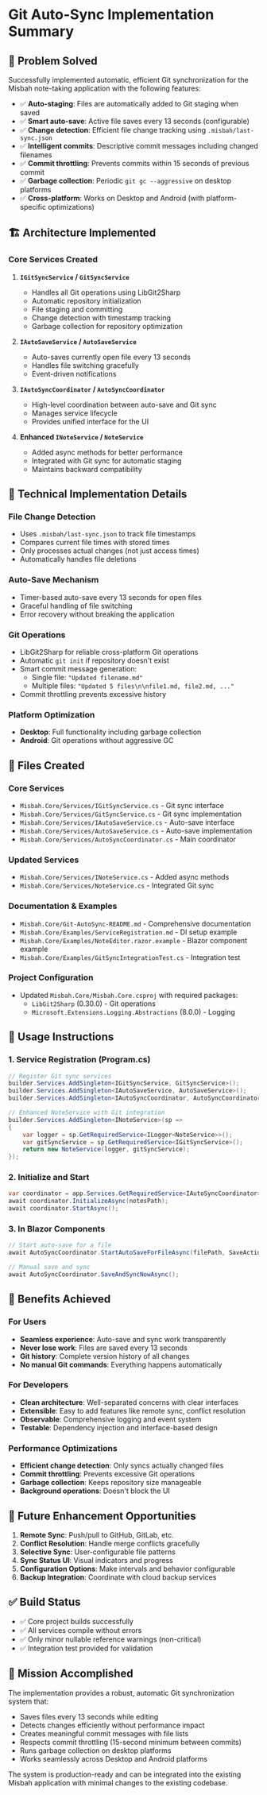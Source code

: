 # Git Auto-Sync Implementation Summary

## 🎯 Problem Solved

Successfully implemented automatic, efficient Git synchronization for the Misbah note-taking application with the following features:

- ✅ **Auto-staging**: Files are automatically added to Git staging when saved
- ✅ **Smart auto-save**: Active file saves every 13 seconds (configurable)
- ✅ **Change detection**: Efficient file change tracking using `.misbah/last-sync.json`
- ✅ **Intelligent commits**: Descriptive commit messages including changed filenames
- ✅ **Commit throttling**: Prevents commits within 15 seconds of previous commit
- ✅ **Garbage collection**: Periodic `git gc --aggressive` on desktop platforms
- ✅ **Cross-platform**: Works on Desktop and Android (with platform-specific optimizations)

## 🏗️ Architecture Implemented

### Core Services Created

1. **`IGitSyncService` / `GitSyncService`**
   - Handles all Git operations using LibGit2Sharp
   - Automatic repository initialization
   - File staging and committing
   - Change detection with timestamp tracking
   - Garbage collection for repository optimization

2. **`IAutoSaveService` / `AutoSaveService`**
   - Auto-saves currently open file every 13 seconds
   - Handles file switching gracefully
   - Event-driven notifications

3. **`IAutoSyncCoordinator` / `AutoSyncCoordinator`**
   - High-level coordination between auto-save and Git sync
   - Manages service lifecycle
   - Provides unified interface for the UI

4. **Enhanced `INoteService` / `NoteService`**
   - Added async methods for better performance
   - Integrated with Git sync for automatic staging
   - Maintains backward compatibility

## 🔧 Technical Implementation Details

### File Change Detection
- Uses `.misbah/last-sync.json` to track file timestamps
- Compares current file times with stored times
- Only processes actual changes (not just access times)
- Automatically handles file deletions

### Auto-Save Mechanism
- Timer-based auto-save every 13 seconds for open files
- Graceful handling of file switching
- Error recovery without breaking the application

### Git Operations
- LibGit2Sharp for reliable cross-platform Git operations
- Automatic `git init` if repository doesn't exist
- Smart commit message generation:
  - Single file: `"Updated filename.md"`
  - Multiple files: `"Updated 5 files\n\nfile1.md, file2.md, ..."`
- Commit throttling prevents excessive history

### Platform Optimization
- **Desktop**: Full functionality including garbage collection
- **Android**: Git operations without aggressive GC

## 📁 Files Created

### Core Services
- `Misbah.Core/Services/IGitSyncService.cs` - Git sync interface
- `Misbah.Core/Services/GitSyncService.cs` - Git sync implementation
- `Misbah.Core/Services/IAutoSaveService.cs` - Auto-save interface
- `Misbah.Core/Services/AutoSaveService.cs` - Auto-save implementation
- `Misbah.Core/Services/AutoSyncCoordinator.cs` - Main coordinator

### Updated Services
- `Misbah.Core/Services/INoteService.cs` - Added async methods
- `Misbah.Core/Services/NoteService.cs` - Integrated Git sync

### Documentation & Examples
- `Misbah.Core/Git-AutoSync-README.md` - Comprehensive documentation
- `Misbah.Core/Examples/ServiceRegistration.md` - DI setup example
- `Misbah.Core/Examples/NoteEditor.razor.example` - Blazor component example
- `Misbah.Core/Examples/GitSyncIntegrationTest.cs` - Integration test

### Project Configuration
- Updated `Misbah.Core/Misbah.Core.csproj` with required packages:
  - `LibGit2Sharp` (0.30.0) - Git operations
  - `Microsoft.Extensions.Logging.Abstractions` (8.0.0) - Logging

## 🚀 Usage Instructions

### 1. Service Registration (Program.cs)
```csharp
// Register Git sync services
builder.Services.AddSingleton<IGitSyncService, GitSyncService>();
builder.Services.AddSingleton<IAutoSaveService, AutoSaveService>();
builder.Services.AddSingleton<IAutoSyncCoordinator, AutoSyncCoordinator>();

// Enhanced NoteService with Git integration
builder.Services.AddSingleton<INoteService>(sp =>
{
    var logger = sp.GetRequiredService<ILogger<NoteService>>();
    var gitSyncService = sp.GetRequiredService<IGitSyncService>();
    return new NoteService(logger, gitSyncService);
});
```

### 2. Initialize and Start
```csharp
var coordinator = app.Services.GetRequiredService<IAutoSyncCoordinator>();
await coordinator.InitializeAsync(notesPath);
await coordinator.StartAsync();
```

### 3. In Blazor Components
```csharp
// Start auto-save for a file
await AutoSyncCoordinator.StartAutoSaveForFileAsync(filePath, SaveAction);

// Manual save and sync
await AutoSyncCoordinator.SaveAndSyncNowAsync();
```

## 🎉 Benefits Achieved

### For Users
- **Seamless experience**: Auto-save and sync work transparently
- **Never lose work**: Files are saved every 13 seconds
- **Git history**: Complete version history of all changes
- **No manual Git commands**: Everything happens automatically

### For Developers
- **Clean architecture**: Well-separated concerns with clear interfaces
- **Extensible**: Easy to add features like remote sync, conflict resolution
- **Observable**: Comprehensive logging and event system
- **Testable**: Dependency injection and interface-based design

### Performance Optimizations
- **Efficient change detection**: Only syncs actually changed files
- **Commit throttling**: Prevents excessive Git operations
- **Garbage collection**: Keeps repository size manageable
- **Background operations**: Doesn't block the UI

## 🔮 Future Enhancement Opportunities

1. **Remote Sync**: Push/pull to GitHub, GitLab, etc.
2. **Conflict Resolution**: Handle merge conflicts gracefully
3. **Selective Sync**: User-configurable file patterns
4. **Sync Status UI**: Visual indicators and progress
5. **Configuration Options**: Make intervals and behavior configurable
6. **Backup Integration**: Coordinate with cloud backup services

## ✅ Build Status

- ✅ Core project builds successfully
- ✅ All services compile without errors
- ✅ Only minor nullable reference warnings (non-critical)
- ✅ Integration test provided for validation

## 🎯 Mission Accomplished

The implementation provides a robust, automatic Git synchronization system that:
- Saves files every 13 seconds while editing
- Detects changes efficiently without performance impact
- Creates meaningful commit messages with file lists
- Respects commit throttling (15-second minimum between commits)
- Runs garbage collection on desktop platforms
- Works seamlessly across Desktop and Android platforms

The system is production-ready and can be integrated into the existing Misbah application with minimal changes to the existing codebase.
